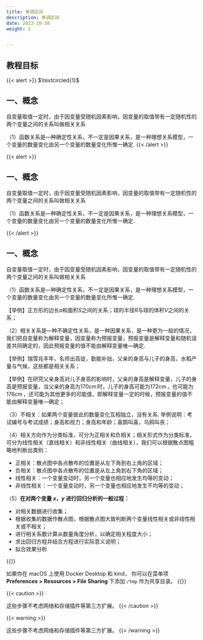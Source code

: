 ```yaml
---
title: 单调区间
description: 单调区间
date: 2023-10-30
weight: 2


---
```

## 教程目标

{{< alert >}}
$\textcircled{1}$
## 一、概念

自变量取值一定时，由于因变量受随机因素影响，因变量的取值带有一定随机性的两个变量之间的关系叫做相关关系

（1）函数关系是—种确定性关系，不一定是因果关系，是一种理想关系模型，一个变量的数量变化由另一个变量的数量变化所惟一确定.
{{< /alert >}}


{{< alert >}}
## 一、概念

自变量取值一定时，由于因变量受随机因素影响，因变量的取值带有一定随机性的两个变量之间的关系叫做相关关系

（1）函数关系是—种确定性关系，不一定是因果关系，是一种理想关系模型，一个变量的数量变化由另一个变量的数量变化所惟一确定.

{{< /alert >}}

## 一、概念

自变量取值一定时，由于因变量受随机因素影响，因变量的取值带有一定随机性的两个变量之间的关系叫做相关关系

（1）函数关系是—种确定性关系，不一定是因果关系，是一种理想关系模型，一个变量的数量变化由另一个变量的数量变化所惟一确定.

【举例】正方形的边长$a$和面积$S$之间的关系；球的半径$R$与球的体积$V$之间的关系；

（2）相关关系是—种不确定性关系，是一种因果关系，是一种更为一般的情况，我们把自变量称为解释变量，因变量称为预报变量，预报变量是解释变量和随机误差共同确定的，因此预报变量的值不能由解释变量唯—确定.

【举例】瑞雪兆丰年，名师出高徒，勤能补拙，父亲的身高与儿子的身高，水稻产量与气候，这些都是相关关系；

【举例】在研究父亲身高对儿子身高的影响时，父亲的身高是解释变量，儿子的身高是预报变量，当父亲的身高为$170$$\operatorname{cm}$时，儿子的身高可能为$172$$\operatorname{cm}$，也可能为$176$$\operatorname{cm}$，还可能为其他更多的可能值，即解释变量一定的时候，预报变量的值不能由解释变量唯—确定；

（3）不相关：如果两个变量彼此的数量变化互相独立，没有关系. 举例说明：考试编号与考试成绩；身高和视力；身高和年龄；喜鹊叫喜，乌鸦叫丧；

（4）相关方向作为分类标准，可分为正相关和负相关；相关形式作为分类标准，可分为线性相关（直线相关）和非线性相关（曲线相关），我们可以根据散点图粗略地判断出类别：
- 正相关：散点图中各点散布的位置是从左下角到右上角的区域；
- 负相关：散点图中各点散布的位置是从左上角到右下角的区域；
- 线性相关：一个变量变动时，另一个变量也相应地发生均等的变动；
- 非线性相关：一个变量变动时，另一个变量也相应地发生不均等的变动；

（5）**在对两个变量 $x$，$y$ 进行回归分析的一般过程：**
- 对相关数据进行收集；
- 根据收集的数据作散点图，根据散点图大致判断两个变量线性相关或非线性相关或不相关；
- 进行相关系数计算从数量角度分析，以确定相关程度大小；
- 求出回归方程并结合方程进行实际意义说明；
- 拟合效果分析




{{<note>}}
<!--

-->
如果你在 macOS 上使用 Docker Desktop 和 kind，
你可以在菜单项 **Preferences > Resources > File Sharing**
下添加 `/tmp` 作为共享目录。
{{</note>}}


{{< caution >}}
<!--

-->
这些步骤不考虑网络和存储插件等第三方扩展。
{{< /caution >}}


{{< warning >}}
<!--

-->
这些步骤不考虑网络和存储插件等第三方扩展。
{{< /warning >}}





